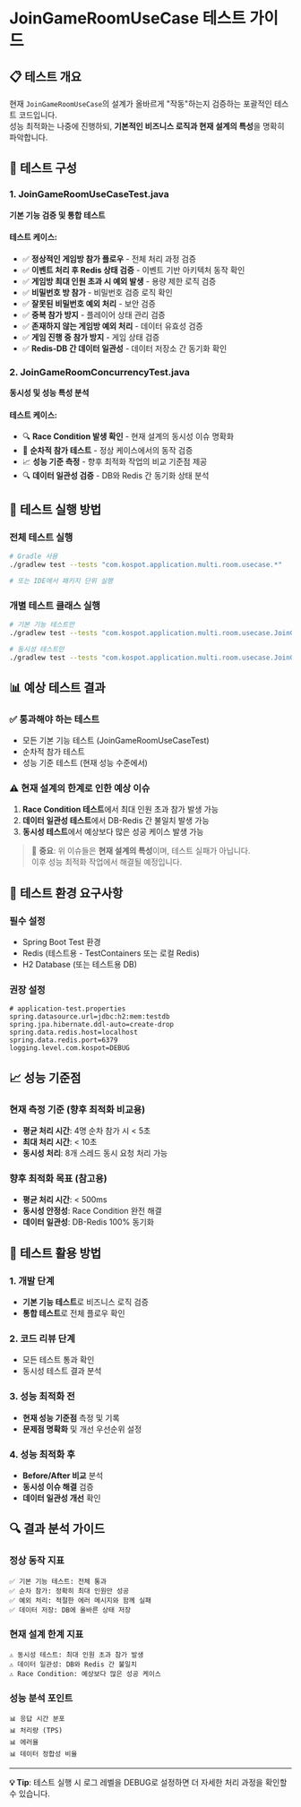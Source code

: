 # JoinGameRoomUseCase 테스트 가이드

## 📋 테스트 개요

현재 `JoinGameRoomUseCase`의 설계가 올바르게 "작동"하는지 검증하는 포괄적인 테스트 코드입니다.  
성능 최적화는 나중에 진행하되, **기본적인 비즈니스 로직과 현재 설계의 특성**을 명확히 파악합니다.

## 🧪 테스트 구성

### 1. JoinGameRoomUseCaseTest.java
**기본 기능 검증 및 통합 테스트**

#### 테스트 케이스:
- ✅ **정상적인 게임방 참가 플로우** - 전체 처리 과정 검증
- ✅ **이벤트 처리 후 Redis 상태 검증** - 이벤트 기반 아키텍처 동작 확인
- ✅ **게임방 최대 인원 초과 시 예외 발생** - 용량 제한 로직 검증
- ✅ **비밀번호 방 참가** - 비밀번호 검증 로직 확인
- ✅ **잘못된 비밀번호 예외 처리** - 보안 검증
- ✅ **중복 참가 방지** - 플레이어 상태 관리 검증
- ✅ **존재하지 않는 게임방 예외 처리** - 데이터 유효성 검증
- ✅ **게임 진행 중 참가 방지** - 게임 상태 검증
- ✅ **Redis-DB 간 데이터 일관성** - 데이터 저장소 간 동기화 확인

### 2. JoinGameRoomConcurrencyTest.java
**동시성 및 성능 특성 분석**

#### 테스트 케이스:
- 🔍 **Race Condition 발생 확인** - 현재 설계의 동시성 이슈 명확화
- 🔄 **순차적 참가 테스트** - 정상 케이스에서의 동작 검증
- 📈 **성능 기준 측정** - 향후 최적화 작업의 비교 기준점 제공
- 🔍 **데이터 일관성 검증** - DB와 Redis 간 동기화 상태 분석

## 🚀 테스트 실행 방법

### 전체 테스트 실행
```bash
# Gradle 사용
./gradlew test --tests "com.kospot.application.multi.room.usecase.*"

# 또는 IDE에서 패키지 단위 실행
```

### 개별 테스트 클래스 실행
```bash
# 기본 기능 테스트만
./gradlew test --tests "com.kospot.application.multi.room.usecase.JoinGameRoomUseCaseTest"

# 동시성 테스트만
./gradlew test --tests "com.kospot.application.multi.room.usecase.JoinGameRoomConcurrencyTest"
```

## 📊 예상 테스트 결과

### ✅ 통과해야 하는 테스트
- 모든 기본 기능 테스트 (JoinGameRoomUseCaseTest)
- 순차적 참가 테스트
- 성능 기준 테스트 (현재 성능 수준에서)

### ⚠️ 현재 설계의 한계로 인한 예상 이슈
1. **Race Condition 테스트**에서 최대 인원 초과 참가 발생 가능
2. **데이터 일관성 테스트**에서 DB-Redis 간 불일치 발생 가능
3. **동시성 테스트**에서 예상보다 많은 성공 케이스 발생 가능

> 📝 **중요**: 위 이슈들은 **현재 설계의 특성**이며, 테스트 실패가 아닙니다.  
> 이후 성능 최적화 작업에서 해결될 예정입니다.

## 🔧 테스트 환경 요구사항

### 필수 설정
- Spring Boot Test 환경
- Redis (테스트용 - TestContainers 또는 로컬 Redis)
- H2 Database (또는 테스트용 DB)

### 권장 설정
```properties
# application-test.properties
spring.datasource.url=jdbc:h2:mem:testdb
spring.jpa.hibernate.ddl-auto=create-drop
spring.data.redis.host=localhost
spring.data.redis.port=6379
logging.level.com.kospot=DEBUG
```

## 📈 성능 기준점

### 현재 측정 기준 (향후 최적화 비교용)
- **평균 처리 시간**: 4명 순차 참가 시 < 5초
- **최대 처리 시간**: < 10초
- **동시성 처리**: 8개 스레드 동시 요청 처리 가능

### 향후 최적화 목표 (참고용)
- **평균 처리 시간**: < 500ms
- **동시성 안정성**: Race Condition 완전 해결
- **데이터 일관성**: DB-Redis 100% 동기화

## 🎯 테스트 활용 방법

### 1. 개발 단계
- **기본 기능 테스트**로 비즈니스 로직 검증
- **통합 테스트**로 전체 플로우 확인

### 2. 코드 리뷰 단계
- 모든 테스트 통과 확인
- 동시성 테스트 결과 분석

### 3. 성능 최적화 전
- **현재 성능 기준점** 측정 및 기록
- **문제점 명확화** 및 개선 우선순위 설정

### 4. 성능 최적화 후
- **Before/After 비교** 분석
- **동시성 이슈 해결** 검증
- **데이터 일관성 개선** 확인

## 🔍 결과 분석 가이드

### 정상 동작 지표
```
✅ 기본 기능 테스트: 전체 통과
✅ 순차 참가: 정확히 최대 인원만 성공
✅ 예외 처리: 적절한 에러 메시지와 함께 실패
✅ 데이터 저장: DB에 올바른 상태 저장
```

### 현재 설계 한계 지표
```
⚠️ 동시성 테스트: 최대 인원 초과 참가 발생
⚠️ 데이터 일관성: DB와 Redis 간 불일치
⚠️ Race Condition: 예상보다 많은 성공 케이스
```

### 성능 분석 포인트
```
📊 응답 시간 분포
📊 처리량 (TPS)
📊 에러율
📊 데이터 정합성 비율
```

---

**💡 Tip**: 테스트 실행 시 로그 레벨을 DEBUG로 설정하면 더 자세한 처리 과정을 확인할 수 있습니다.
